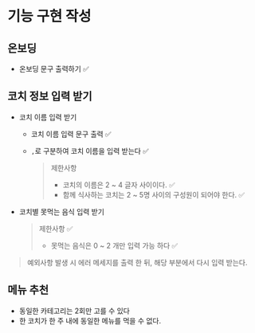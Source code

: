 # 기능 구현 작성

## 온보딩

- 온보딩 문구 출력하기 ✅

## 코치 정보 입력 받기

- 코치 이름 입력 받기

  - 코치 이름 입력 문구 출력 ✅

  - `,`로 구분하여 코치 이름을 입력 받는다 ✅ 

    > 제한사항
    >
    > - 코치의 이름은 2 ~ 4 글자 사이이다. ✅
    > - 함께 식사하는 코치는 2 ~ 5명 사이의 구성원이 되어야 한다. ✅

- 코치별 못먹는 음식 입력 받기

  > 제한사항 ✅
  >
  > - 못먹는 음식은 0 ~ 2 개만 입력 가능 하다 ✅

> 예외사항 발생 시 에러 메세지를 출력 한 뒤, 해당 부분에서 다시 입력 받는다.

## 메뉴 추천

- 동일한 카테고리는 2회만 고를 수 있다
- 한 코치가 한 주 내에 동일한 메뉴를 먹을 수 없다.